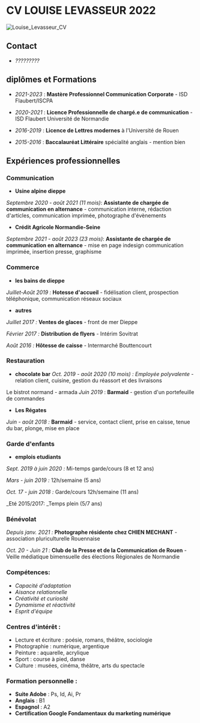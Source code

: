 # CV LOUISE LEVASSEUR 2022

![Louise_Levasseur_CV](sample.png "Louise_Levasseur_CV")


## Contact 
* _?????????_

## diplômes et Formations

* _2021-2023_ : **Mastère Professionnel Communication Corporate** - ISD Flaubert/ISCPA

* _2020-2021_ : **Licence Professionnelle de chargé.e de communication** - ISD Flaubert Université de Normandie

* _2016-2019_ : **Licence de Lettres modernes** à l'Université de Rouen

* _2015-2016_ : **Baccalauréat Littéraire** spécialité anglais - mention bien

## Expériences professionnelles


### **Communication** 

* **Usine alpine dieppe**

_Septembre 2020 - août 2021  (11 mois)_: **Assistante de chargée de communication en alternance** - communication interne, rédaction d'articles, communication imprimée, photographe d'évènements

* **Crédit Agricole Normandie-Seine**

_Septembre 2021 - août 2023  (23 mois)_: **Assistante de chargée de communication en alternance** - mise en page indesign communication imprimée, insertion presse, graphisme





### **Commerce**

* **les bains de dieppe**

_Juillet-Août 2019 :_ **Hotesse d'accueil** - fidélisation client, prospection téléphonique, communication réseaux sociaux


* **autres**

_Juillet 2017 :_ **Ventes de glaces** - front de mer Dieppe

_Février 2017 :_ **Distribution de flyers** - Intérim Sovitrat

_Août 2016 :_ **Hôtesse de caisse** - Intermarché Bouttencourt




### **Restauration**

* **chocolate bar**
_Oct. 2019 - août 2020 (10 mois) :_ *Employée polyvalente* - relation client, cuisine, gestion du réassort et des livraisons

Le bistrot normand - armada
_Juin 2019_ : **Barmaid** - gestion d'un portefeuille de commandes 

* **Les Régates**

_Juin - août 2018 :_ **Barmaid** - service, contact client, prise en caisse, tenue du bar, plonge, mise en place



### Garde d'enfants

* **emplois etudiants**

_Sept. 2019 à juin 2020 :_ Mi-temps garde/cours (8 et 12 ans)

_Mars - juin 2019 :_ 12h/semaine (5 ans)

_Oct. 17 - juin 2018 :_ Garde/cours 12h/semaine (11 ans)

_Eté 2015/2017: _Temps plein (5/7 ans) 



### Bénévolat

_Depuis janv. 2021 :_ **Photographe résidente chez CHIEN MECHANT** -  association pluriculturelle Rouennaise 

_Oct. 20 - Juin 21 :_ **Club de la Presse et de la Communication de Rouen** - Veille médiatique bimensuelle des élections Régionales de Normandie

### Compétences:
* _Capacité d'adaptation_
* _Aisance relationnelle_
* _Créativité et curiosité_
* _Dynamisme et réactivité_
* _Esprit d'équipe_


### Centres d'intérêt :
* Lecture et écriture : poésie, romans, théâtre, sociologie
* Photographie : numérique, argentique
* Peinture : aquarelle, acrylique
* Sport : course à pied, danse
* Culture : musées, cinéma, théâtre, arts du spectacle

### Formation personnelle :
* __Suite Adobe__ : Ps, Id, Ai, Pr
* __Anglais__ : B1
* __Espagnol__ : A2
* __Certification Google Fondamentaux du marketing numérique__
